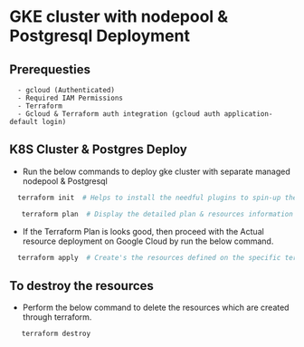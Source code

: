 # GKE cluster with nodepool & Postgresql Deployment

## Prerequesties
```
  - gcloud (Authenticated)
  - Required IAM Permissions
  - Terraform
  - Gcloud & Terraform auth integration (gcloud auth application-default login)
```

## K8S Cluster & Postgres Deploy

 - Run the below commands to deploy gke cluster with separate managed nodepool & Postgresql 

 ```bash
   terraform init  # Helps to install the needful plugins to spin-up the resources
```

```bash
   terraform plan  # Display the detailed plan & resources information to get more visibility of the deployment
```

 - If the Terraform Plan is looks good, then proceed with the Actual resource deployment on Google Cloud by run the below command.

 ```bash
   terraform apply  # Create's the resources defined on the specific terraform folder.
```

## To destroy the resources

  - Perform the below command to delete the resources which are created through terraform.

 ```bash
    terraform destroy
```